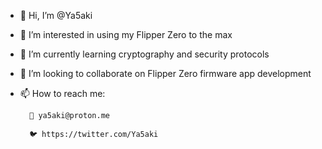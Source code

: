 - 👋 Hi, I’m @Ya5aki
- 👀 I’m interested in using my Flipper Zero to the max
- 🌱 I’m currently learning cryptography and security protocols
- 💞️ I’m looking to collaborate on Flipper Zero firmware app development
- 📫 How to reach me:

        📧 ya5aki@proton.me
        
        🐦 https://twitter.com/Ya5aki

<!---
Ya5aki/Ya5aki is a ✨ special ✨ repository because its `README.md` (this file) appears on your GitHub profile.
You can click the Preview link to take a look at your changes.
--->
